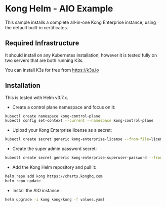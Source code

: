# Kong Helm - AIO Example

This sample installs a complete all-in-one Kong Enterprise instance, using the default built-in certificates.

## Required Infrastructure
It should install on any Kubernetes installation, however it is tested fully on two servers that are both running K3s.

You can install K3s for free from https://k3s.io

## Installation
This is tested with Helm v3.7.x.

- Create a control plane namespace and focus on it:

```sh
kubectl create namespace kong-control-plane
kubectl config set-context --current --namespace kong-control-plane
```

- Upload your Kong Enterprise license as a secret:

```sh
kubectl create secret generic kong-enterprise-license --from-file=license=<license_json_file_path>
```

- Create the super admin password secret:

```sh
kubectl create secret generic kong-enterprise-superuser-password --from-literal=password=secure-password-here
```

- Add the Kong Helm repository and pull it:

```sh
helm repo add kong https://charts.konghq.com
helm repo update
```

- Install the AIO instance:

```sh
helm upgrade -i kong kong/kong -f values.yaml
```
